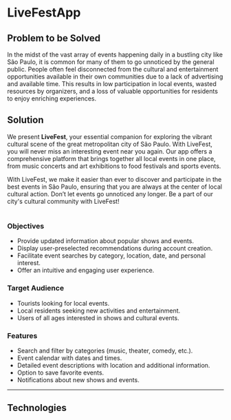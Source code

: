 # LiveFestApp
## Problem to be Solved

In the midst of the vast array of events happening daily in a bustling city like São Paulo, it is common for many of them to go unnoticed by the general public. People often feel disconnected from the cultural and entertainment opportunities available in their own communities due to a lack of advertising and available time. This results in low participation in local events, wasted resources by organizers, and a loss of valuable opportunities for residents to enjoy enriching experiences.

## Solution

We present **LiveFest**, your essential companion for exploring the vibrant cultural scene of the great metropolitan city of São Paulo. With LiveFest, you will never miss an interesting event near you again. Our app offers a comprehensive platform that brings together all local events in one place, from music concerts and art exhibitions to food festivals and sports events. 

With LiveFest, we make it easier than ever to discover and participate in the best events in São Paulo, ensuring that you are always at the center of local cultural action. Don’t let events go unnoticed any longer. Be a part of our city's cultural community with LiveFest!

#

### Objectives
- Provide updated information about popular shows and events.
- Display user-preselected recommendations during account creation.
- Facilitate event searches by category, location, date, and personal interest.
- Offer an intuitive and engaging user experience.

### Target Audience
- Tourists looking for local events.
- Local residents seeking new activities and entertainment.
- Users of all ages interested in shows and cultural events.

### Features
- Search and filter by categories (music, theater, comedy, etc.).
- Event calendar with dates and times.
- Detailed event descriptions with location and additional information.
- Option to save favorite events.
- Notifications about new shows and events.

---

## Technologies
